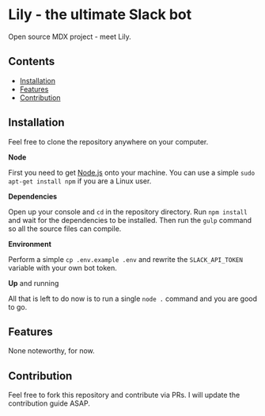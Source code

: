 # Lily - the ultimate Slack bot

Open source MDX project - meet Lily.

## Contents

- [Installation](#installation)
- [Features](#features)
- [Contribution](#contribution)

## Installation

Feel free to clone the repository anywhere on your computer.

__Node__

First you need to get [Node.js](https://nodejs.org/en/) onto your machine. You can use a simple `sudo apt-get install npm` if you are a Linux user.

__Dependencies__

Open up your console and `cd` in the repository directory. Run `npm install` and wait for the dependencies to be installed. Then run the `gulp` command so all the source files can compile.

__Environment__

Perform a simple `cp .env.example .env` and rewrite the `SLACK_API_TOKEN` variable with your own bot token.

__Up__ and running

All that is left to do now is to run a single `node .` command and you are good to go.

## Features

None noteworthy, for now.

## Contribution

Feel free to fork this repository and contribute via PRs. I will update the contribution guide ASAP.

